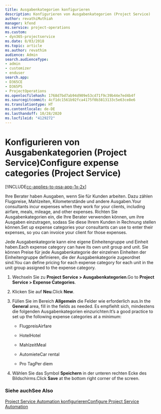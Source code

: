 ```yaml
---
title: Ausgabenkategorien konfigurieren
description: Konfigurieren von Ausgabenkategorien (Project Service)
author: revathiMuthiah
manager: kfend
ms.service: project-operations
ms.custom:
- dyn365-projectservice
ms.date: 8/03/2018
ms.topic: article
ms.author: revathim
audience: Admin
search.audienceType:
- admin
- customizer
- enduser
search.app:
- D365CE
- D365PS
- ProjectOperations
ms.openlocfilehash: 1768d7bd7ab94d909e53cd71f9c39b44e7ed4b4f
ms.sourcegitcommit: 4cf1dc1561b92fca4175f0b3813133c5e63ce8e6
ms.translationtype: HT
ms.contentlocale: de-DE
ms.lasthandoff: 10/28/2020
ms.locfileid: "4129272"
---
```

# <a name="configure-expense-categories-project-service"></a><span data-ttu-id="ea494-103">Konfigurieren von Ausgabenkategorien (Project Service)</span><span class="sxs-lookup"><span data-stu-id="ea494-103">Configure expense categories (Project Service)</span></span>

[!INCLUDE[cc-applies-to-psa-app-1x-2x](../includes/cc-applies-to-psa-app-1x-2x.md)]

<span data-ttu-id="ea494-104">Ihre Berater haben Ausgaben, wenn Sie für Kunden arbeiten. Dazu zählen Flugpreise, Mahlzeiten, Kilometerstände und andere Ausgaben.</span><span class="sxs-lookup"><span data-stu-id="ea494-104">Your consultants incur expenses when they work for your clients, including airfare, meals, mileage, and other expenses.</span></span> <span data-ttu-id="ea494-105">Richten Sie Ausgabenkategorien ein, die Ihre Berater verwenden können, um ihre Ausgaben einzutragen, sodass Sie diese Ihrem Kunden in Rechnung stellen können.</span><span class="sxs-lookup"><span data-stu-id="ea494-105">Set up expense categories your consultants can use to enter their expenses, so you can invoice your client for those expenses.</span></span>  
  
<span data-ttu-id="ea494-106">Jede Ausgabenkategorie kann eine eigene Einheitengruppe und Einheit haben.</span><span class="sxs-lookup"><span data-stu-id="ea494-106">Each expense category can have its own unit group and unit.</span></span> <span data-ttu-id="ea494-107">Sie können Preise für jede Ausgabenkategorie der einzelnen Einheiten der Einheitengruppe definieren, die der Ausgabenkategorie zugeordnet sind.</span><span class="sxs-lookup"><span data-stu-id="ea494-107">You can define pricing for each expense category for each unit in the unit group assigned to the expense category.</span></span>  
  
1.  <span data-ttu-id="ea494-108">Wechseln Sie zu **Project Service > Ausgabenkategorien**.</span><span class="sxs-lookup"><span data-stu-id="ea494-108">Go to **Project Service > Expense Categories**.</span></span>  
  
2.  <span data-ttu-id="ea494-109">Klicken Sie auf **Neu**.</span><span class="sxs-lookup"><span data-stu-id="ea494-109">Click **New**.</span></span>  
  
3.  <span data-ttu-id="ea494-110">Füllen Sie im Bereich **Allgemein** die Felder wie erforderlich aus.</span><span class="sxs-lookup"><span data-stu-id="ea494-110">In the **General** area, fill in the fields as needed.</span></span> <span data-ttu-id="ea494-111">Es empfiehlt sich, mindestens die folgenden Ausgabenkategorien einzurichten:</span><span class="sxs-lookup"><span data-stu-id="ea494-111">It’s a good practice to set up the following expense categories at a minimum:</span></span>  
  
    -   <span data-ttu-id="ea494-112">Flugpreis</span><span class="sxs-lookup"><span data-stu-id="ea494-112">Airfare</span></span>  
  
    -   <span data-ttu-id="ea494-113">Hotel</span><span class="sxs-lookup"><span data-stu-id="ea494-113">Hotel</span></span>  
  
    -   <span data-ttu-id="ea494-114">Mahlzeit</span><span class="sxs-lookup"><span data-stu-id="ea494-114">Meal</span></span>  
  
    -   <span data-ttu-id="ea494-115">Automiete</span><span class="sxs-lookup"><span data-stu-id="ea494-115">Car rental</span></span>  
  
    -   <span data-ttu-id="ea494-116">Pro Tag</span><span class="sxs-lookup"><span data-stu-id="ea494-116">Per diem</span></span>  
  
4.  <span data-ttu-id="ea494-117">Wählen Sie das Symbol **Speichern** in der unteren rechten Ecke des Bildschirms.</span><span class="sxs-lookup"><span data-stu-id="ea494-117">Click **Save** at the bottom right corner of the screen.</span></span>  
  
### <a name="see-also"></a><span data-ttu-id="ea494-118">Siehe auch</span><span class="sxs-lookup"><span data-stu-id="ea494-118">See Also</span></span>  
 [<span data-ttu-id="ea494-119">Project Service Automation konfigurieren</span><span class="sxs-lookup"><span data-stu-id="ea494-119">Configure Project Service Automation</span></span>](../psa/configure.md)

